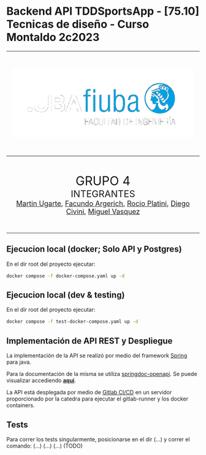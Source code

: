 # Backend API TDDSportsApp - [75.10] Tecnicas de diseño - Curso Montaldo 2c2023

---

<br>
<p align="center">
  <a href="#/"><img src="https://raw.githubusercontent.com/MiguelV5/MiguelV5/main/misc/logofiubatransparent_partialwhite.png" height="180"/></a>
</p>
<br>

---

<br>
<p align="center">
<font size="+3">
GRUPO 4
</font>
<br>
<font size="+2">
INTEGRANTES
</font>
<br>
<font size="+1">
<a href="https://github.com/MartinUgarte">Martin Ugarte</a>, 
<a href="https://github.com/bonshot">Facundo Argerich</a>, 
<a href="https://github.com/rplatini">Rocio Platini</a>, 
<a href="https://github.com/DiegoCivi">Diego Civini</a>, 
<a href="https://github.com/MiguelV5">Miguel Vasquez</a>
</font>
</p>
<br>


---

## Ejecucion local (docker; Solo API y Postgres)

En el dir root del proyecto ejecutar:
```bash
docker compose -f docker-compose.yaml up -d 
```

## Ejecucion local (dev & testing)

En el dir root del proyecto ejecutar:
```bash
docker compose -f test-docker-compose.yaml up -d
```

## Implementación de API REST y Despliegue

La implementación de la API se realizó por medio del framework [Spring](https://spring.io/) para java.

Para la documentación de la misma se utiliza [springdoc-openapi](https://springdoc.org/). 
Se puede visualizar accediendo **[aquí](https://grupo-4.2023.tecnicasdedisenio.com.ar:34001/swagger-ui.html)**.

La API está desplegada por medio de [Gitlab CI/CD](https://docs.gitlab.com/ee/ci/)
en un servidor proporcionado por la catedra para ejecutar el gitlab-runner y los docker containers.

## Tests

Para correr los tests singularmente, posicionarse en el dir (...) y correr el comando:
(...)
(...)
(...)
(TODO)
